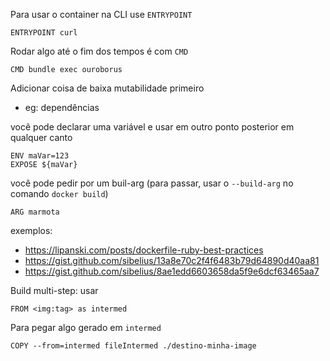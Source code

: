 Para usar o container na CLI use `ENTRYPOINT`

    ENTRYPOINT curl

Rodar algo até o fim dos tempos é com `CMD`

    CMD bundle exec ouroborus

Adicionar coisa de baixa mutabilidade primeiro

- eg: dependências

você pode declarar uma variável e usar em outro ponto posterior em qualquer canto

    ENV maVar=123
    EXPOSE ${maVar}

você pode pedir por um buil-arg (para passar, usar o `--build-arg` no comando `docker build`)

    ARG marmota

exemplos:

- https://lipanski.com/posts/dockerfile-ruby-best-practices
- https://gist.github.com/sibelius/13a8e70c2f4f6483b79d64890d40aa81
- https://gist.github.com/sibelius/8ae1edd6603658da5f9e6dcf63465aa7

Build multi-step: usar

    FROM <img:tag> as intermed

Para pegar algo gerado em `intermed`

    COPY --from=intermed fileIntermed ./destino-minha-image
